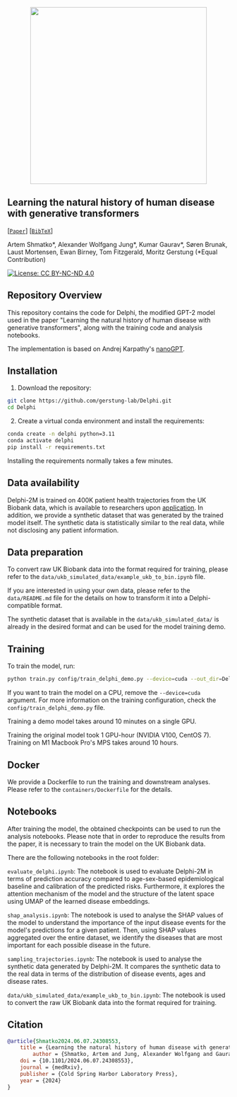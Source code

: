 <p align="center">
  <img src=".github/delphi-logo-white-bg.svg" width="400"/>
</p>


## Learning the natural history of human disease with generative transformers

[[`Paper`](https://www.medrxiv.org/content/10.1101/2024.06.07.24308553)] [[`BibTeX`](#Citation)]

Artem Shmatko*, Alexander Wolfgang Jung*, Kumar Gaurav*, Søren Brunak, Laust Mortensen, Ewan Birney, Tom Fitzgerald, Moritz Gerstung (*Equal Contribution)

[![License: CC BY-NC-ND 4.0](https://img.shields.io/badge/license-MIT-blue)](https://opensource.org/license/mit)


## Repository Overview

This repository contains the code for Delphi, the modified GPT-2 model used in the paper "Learning the natural history of human disease with generative transformers", along with the training code and analysis notebooks.

The implementation is based on Andrej Karpathy's [nanoGPT](https://github.com/karpathy/nanoGPT).

## Installation

1. Download the repository:

```bash
git clone https://github.com/gerstung-lab/Delphi.git
cd Delphi
```

2. Create a virtual conda environment and install the requirements:
```bash
conda create -n delphi python=3.11
conda activate delphi
pip install -r requirements.txt
```

Installing the requirements normally takes a few minutes.

## Data availability

Delphi-2M is trained on 400K patient health trajectories from the UK Biobank data, which is available to researchers upon [application](https://www.ukbiobank.ac.uk/).
In addition, we provide a synthetic dataset that was generated by the trained model itself. The synthetic data is statistically similar to the real data, while not disclosing any patient information.

## Data preparation

To convert raw UK Biobank data into the format required for training, please refer to the `data/ukb_simulated_data/example_ukb_to_bin.ipynb` file.

If you are interested in using your own data, please refer to the `data/README.md` file for the details on how to transform it into a Delphi-compatible format.

The synthetic dataset that is available in the `data/ukb_simulated_data/` is already in the desired format and can be used for the model training demo. 

## Training

To train the model, run:

```bash
python train.py config/train_delphi_demo.py --device=cuda --out_dir=Delphi-2M
```

If you want to train the model on a CPU, remove the `--device=cuda` argument.
For more information on the training configuration, check the `config/train_delphi_demo.py` file.

Training a demo model takes around 10 minutes on a single GPU.

Training the original model took 1 GPU-hour (NVIDIA V100, CentOS 7). Training on M1 Macbook Pro's MPS takes around 10 hours.

## Docker

We provide a Dockerfile to run the training and downstream analyses. Please refer to the `containers/Dockerfile` for the details.

## Notebooks

After training the model, the obtained checkpoints can be used to run the analysis notebooks.
Please note that in order to reproduce the results from the paper, it is necessary to train the model on the UK Biobank data. 

There are the following notebooks in the root folder:

`evaluate_delphi.ipynb`: The notebook is used to evaluate Delphi-2M in terms of prediction accuracy compared to age-sex-based epidemiological baseline and calibration of the predicted risks. Furthermore, it explores the attention mechanism of the model and the structure of the latent space using UMAP of the learned disease embeddings.

`shap_analysis.ipynb`: The notebook is used to analyse the SHAP values of the model to understand the importance of the input disease events for the model's predictions for a given patient. Then, using SHAP values aggregated over the entire dataset, we identify the diseases that are most important for each possible disease in the future.

`sampling_trajectories.ipynb`: The notebook is used to analyse the synthetic data generated by Delphi-2M. It compares the synthetic data to the real data in terms of the distribution of disease events, ages and disease rates.

`data/ukb_simulated_data/example_ukb_to_bin.ipynb`: The notebook is used to convert the raw UK Biobank data into the format required for training.

## Citation

```bibtex
@article{Shmatko2024.06.07.24308553,
	title = {Learning the natural history of human disease with generative transformers},
    	author = {Shmatko, Artem and Jung, Alexander Wolfgang and Gaurav, Kumar and Brunak, S{\o}ren and Mortensen, Laust and Birney, Ewan and Fitzgerald, Tom and Gerstung, Moritz},
	doi = {10.1101/2024.06.07.24308553},
	journal = {medRxiv},
	publisher = {Cold Spring Harbor Laboratory Press},
	year = {2024}
}
```
